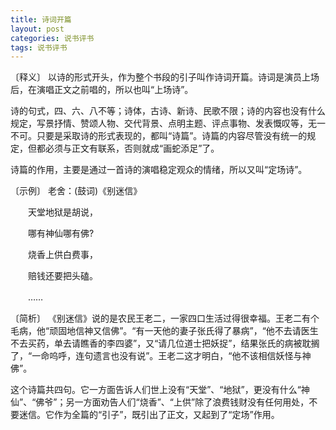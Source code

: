 ```yaml
---
title: 诗词开篇
layout: post
categories: 说书评书
tags: 说书评书
---
```


〔释义〕 以诗的形式开头，作为整个书段的引子叫作诗词开篇。诗词是演员上场后，在演唱正文之前唱的，所以也叫“上场诗”。

诗的句式，四、六、八不等；诗体，古诗、新诗、民歌不限；诗的内容也没有什么规定，写景抒情、赞颂人物、交代背景、点明主题、评点事物、发表慨叹等，无一不可。只要是采取诗的形式表现的，都叫“诗篇”。诗篇的内容尽管没有统一的规定，但都必须与正文有联系，否则就成“画蛇添足”了。

诗篇的作用，主要是通过一首诗的演唱稳定观众的情绪，所以又叫“定场诗”。

〔示例〕 老舍：(鼓词)《别迷信》

　　天堂地狱是胡说，

　　哪有神仙哪有佛?

　　烧香上供白费事，

　　赔钱还要把头磕。

　　……

〔简析〕 《别迷信》说的是农民王老二，一家四口生活过得很幸福。王老二有个毛病，他“顽固地信神又信佛”。“有一天他的妻子张氏得了暴病”，“他不去请医生不去买药，单去请瞧香的李四婆”，又“请几位道士把妖捉”，结果张氏的病被耽搁了，“一命呜呼，连句遗言也没有说”。王老二这才明白，“他不该相信妖怪与神佛”。

这个诗篇共四句。它一方面告诉人们世上没有“天堂”、“地狱”，更没有什么“神仙”、“佛爷”；另一方面劝告人们“烧香”、“上供”除了浪费钱财没有任何用处，不要迷信。它作为全篇的“引子”，既引出了正文，又起到了“定场”作用。 